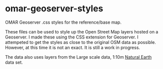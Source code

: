 # omar-geoserver-styles
OMAR Geoserver .css styles for the reference/base
map.

These files can be used to style up the Open Street Map layers hosted on a Geoserver.  I made these using the CSS
extension for Geoserver.  I attempeted to get the styles as close to the original OSM data as possible.  However, at this 
time it is not an exact.  It is still a work in progress.  

The data also uses layers from the Large scale data, 1:10m [Natural Earth](http://www.naturalearthdata.com// "Title") data set. 
